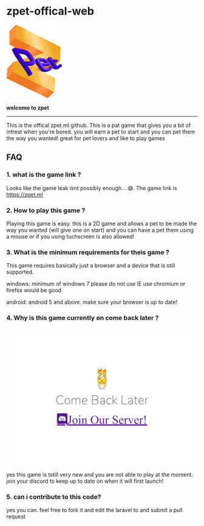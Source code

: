 # zpet-offical-web
![Image of zpet](/images/discord.png)

**welcome to zpet**
<hr>
This is the offical zpet.ml github. This is a pat game that gives you a bit of intrest when you're bored. you will earn a pet to start and you can pet them the way you wanted! great for pet lovers and like to play games

## FAQ
### 1. what is the game link ?
Looks like the game leak isnt possibly enough... 😅. The game link is https://zpet.ml

### 2. How to play this game ?
Playing this game is easy. this is a 2D game and allows a pet to be made the way you wanted (will give one on start) and you can have a pet them using a mouse or if you using tuchscreen is also allowed!

### 3. What is the minimum requirements for theis game ?
This game requires basically just a browser and a device that is still supported.

windows: minimum of windows 7 please do not use IE use chromium or firefox would be good

android: android 5 and above. make sure your browser is up to date!

### 4. Why is this game currently on come back later ?
![Image of web](/images/BFp1u.png)

yes this game is tstill very new and you are not able to play at the moment. join your discord to keep up to date on when it will first launch!

### 5. can i contribute to this code?
yes you can. feel free to fork it and edit the laravel to and submit a pull request


